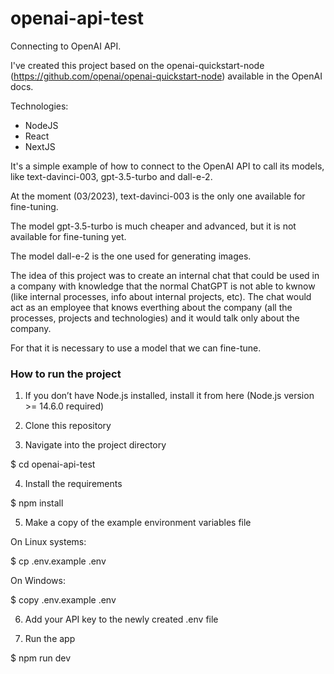 # openai-api-test
Connecting to OpenAI API.

I've created this project based on the openai-quickstart-node (https://github.com/openai/openai-quickstart-node) available in the OpenAI docs.

Technologies: 
* NodeJS
* React
* NextJS

It's a simple example of how to connect to the OpenAI API to call its models, like text-davinci-003, gpt-3.5-turbo and dall-e-2.

At the moment (03/2023), text-davinci-003 is the only one available for fine-tuning.

The model gpt-3.5-turbo is much cheaper and advanced, but it is not available for fine-tuning yet.

The model dall-e-2 is the one used for generating images.

The idea of this project was to create an internal chat that could be used in a company with knowledge that the normal ChatGPT is not able to kwnow (like internal processes, info about internal projects, etc). The chat would act as an employee that knows everthing about the company (all the processes, projects and technologies) and it would talk only about the company.

For that it is necessary to use a model that we can fine-tune.

### How to run the project

1. If you don’t have Node.js installed, install it from here (Node.js version >= 14.6.0 required)

2. Clone this repository

3. Navigate into the project directory

$ cd openai-api-test

4. Install the requirements

$ npm install

5. Make a copy of the example environment variables file

On Linux systems:

$ cp .env.example .env

On Windows:

$ copy .env.example .env

6. Add your API key to the newly created .env file

7. Run the app

$ npm run dev
